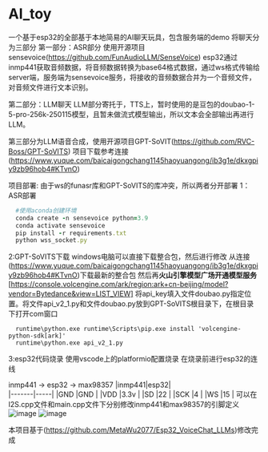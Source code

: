 # AI_toy
一个基于esp32的全部基于本地简易的AI聊天玩具，包含服务端的demo
将聊天分为三部分
第一部分：ASR部分 使用开源项目sensevoice(https://github.com/FunAudioLLM/SenseVoice)
esp32通过inmp441获取音频数据，将音频数据转换为base64格式数据，通过ws格式传输给server端，服务端为sensevoice服务，将接收的音频数据合并为一个音频文件，对音频文件进行文本识别。

第二部分：LLM聊天
LLM部分寄托于，TTS上，暂时使用的是豆包的doubao-1-5-pro-256k-250115模型，且暂未做流式模型输出，所以文本会全部输出再进行LLM。

第三部分为LLM语音合成，使用开源项目GPT-SoVIT(https://github.com/RVC-Boss/GPT-SoVITS)
项目下载参考连接(https://www.yuque.com/baicaigongchang1145haoyuangong/ib3g1e/dkxgpiy9zb96hob4#KTvnO)

项目部署:
由于ws的funasr库和GPT-SoVITS的库冲突，所以两者分开部署
1：ASR部署
```ruby
  #使用aconda创建环境
  conda create -n sensevoice python=3.9
  conda activate sensevoice
  pip install -r requirements.txt
  python wss_socket.py
```
2:GPT-SoVITS下载
windows电脑可以直接下载整合包，然后进行修改
从连接(https://www.yuque.com/baicaigongchang1145haoyuangong/ib3g1e/dkxgpiy9zb96hob4#KTvnO)下载最新的整合包
然后再**火山引擎模型广场开通模型服务**[https://console.volcengine.com/ark/region:ark+cn-beijing/model?vendor=Bytedance&view=LIST_VIEW]
将api_key填入文件doubao.py指定位置。将文件api_v2_1.py和文件doubao.py放到GPT-SoVITS根目录下，在根目录下打开com窗口
```
  runtime\python.exe runtime\Scripts\pip.exe install 'volcengine-python-sdk[ark]'
  runtime\python.exe api_v2_1.py
```
3:esp32代码烧录
使用vscode上的platformio配置烧录
在烧录前进行esp32的连线

inmp441 -> esp32 -> max98357
|inmp441|esp32|  
|-------|-----|
|GND    |GND  |
|VDD    |3.3v |
|SD     |22   |
|SCK    |4    |
|WS     |15   |
可以在I2S.cpp文件和main.cpp文件下分别修改inmp441和max98357的引脚定义
![image](https://github.com/user-attachments/assets/9267d6d4-a788-4c96-9956-8cf511b21bcc)
![image](https://github.com/user-attachments/assets/6fd8161c-65bc-45ad-b41e-949a7c53a48d)

本项目基于(https://github.com/MetaWu2077/Esp32_VoiceChat_LLMs)修改完成
